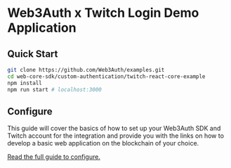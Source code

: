 # Web3Auth x Twitch Login Demo Application

## Quick Start

```bash
git clone https://github.com/Web3Auth/examples.git
cd web-core-sdk/custom-authentication/twitch-react-core-example
npm install
npm run start # localhost:3000
```

## Configure

This guide will cover the basics of how to set up your Web3Auth SDK and Twitch
account for the integration and provide you with the links on how to develop a
basic web application on the blockchain of your choice.

[Read the full guide to configure.](https://web3auth.io/docs/guides/twitch)
